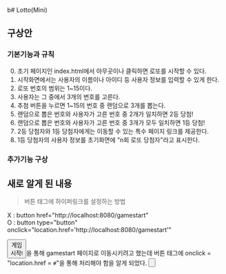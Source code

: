 b# Lotto(Mini)
## 구상안
### 기본기능과 규칙
0. 초기 페이지인 index.html에서 아무곳이나 클릭하면 로또를 시작할 수 있다.
1. 시작화면에서는 사용자의 이름이나 아이디 등 사용자 정보를 입력할 수 있게 한다.
2. 로또 번호의 범위는 1~15이다.
3. 사용자는 그 중에서 3개의 번호를 고른다.
4. 추첨 버튼을 누르면 1~15의 번호 중 랜덤으로 3개를 뽑는다.
5. 랜덤으로 뽑은 번호와 사용자가 고른 번호 중 2개가 일치하면 2등 당첨!
6. 랜덤으로 뽑은 번호와 사용자가 고른 번호 중 3개가 모두 일치하면 1등 당첨!
7. 2등 당첨자와 1등 당첨자에게는 이동할 수 있는 특수 페이지 링크를 제공한다.
8. 1등 당첨자의 사용자 정보를 초기화면에 "n회 로또 당첨자"라고 표시한다.

### 추가기능 구상

## 새로 알게 된 내용
> 버튼 태그에 하이퍼링크를 설정하는 방법

  X : button href="http://localhost:8080/gamestart"</br>
  O : button type="button" onclick="location.href='http://localhost:8080/gamestart'"

  
  <code><button href="http://localhost:8080/gamestart">게임 시작!</button></code>을 통해 gamestart 페이지로 이동시키려고 했는데 버튼 태그에 onclick = "location.href = `#`"을 통해 처리해야 함을 알게 되었다.
  <button type="button" onclick="location.href='http://localhost:8080/gamestart'">
